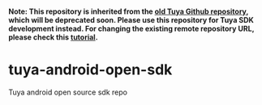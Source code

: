 #### Note: This repository is inherited from the [old Tuya Github repository](https://github.com/TuyaInc/tuya_android_open_sdk), which will be deprecated soon. Please use this repository for Tuya SDK development instead. For changing the existing remote repository URL, please check this [tutorial](https://docs.github.com/en/free-pro-team@latest/github/using-git/changing-a-remotes-url).

# tuya-android-open-sdk

Tuya android open source sdk repo
